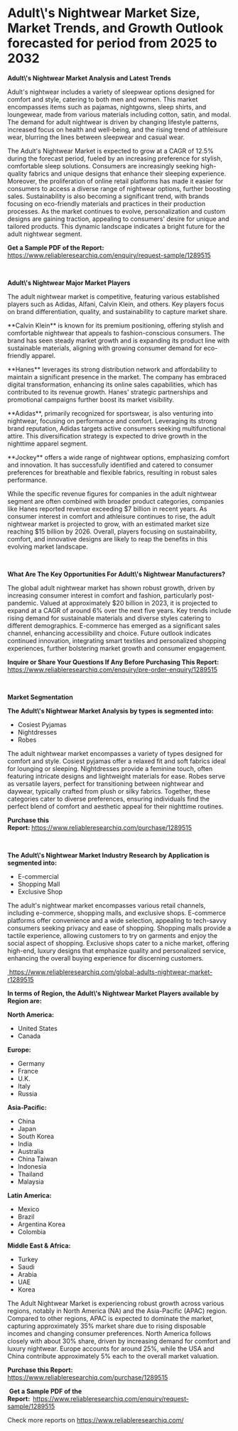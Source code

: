 <p><h1>Adult\'s Nightwear Market Size, Market Trends, and Growth Outlook forecasted for period from 2025 to 2032</h1></p><p><strong>Adult\'s Nightwear Market Analysis and Latest Trends</strong></p>
<p><p>Adult's nightwear includes a variety of sleepwear options designed for comfort and style, catering to both men and women. This market encompasses items such as pajamas, nightgowns, sleep shirts, and loungewear, made from various materials including cotton, satin, and modal. The demand for adult nightwear is driven by changing lifestyle patterns, increased focus on health and well-being, and the rising trend of athleisure wear, blurring the lines between sleepwear and casual wear.</p><p>The Adult's Nightwear Market is expected to grow at a CAGR of 12.5% during the forecast period, fueled by an increasing preference for stylish, comfortable sleep solutions. Consumers are increasingly seeking high-quality fabrics and unique designs that enhance their sleeping experience. Moreover, the proliferation of online retail platforms has made it easier for consumers to access a diverse range of nightwear options, further boosting sales. Sustainability is also becoming a significant trend, with brands focusing on eco-friendly materials and practices in their production processes. As the market continues to evolve, personalization and custom designs are gaining traction, appealing to consumers' desire for unique and tailored products. This dynamic landscape indicates a bright future for the adult nightwear segment.</p></p>
<p><strong>Get a Sample PDF of the Report:&nbsp;</strong> <a href="https://www.reliableresearchiq.com/enquiry/request-sample/1289515?utm_campaign=1137&utm_medium=2&utm_source=Github&utm_content=ia&utm_term=16012025&utm_id=adults-nightwear">https://www.reliableresearchiq.com/enquiry/request-sample/1289515</a></p>
<p>&nbsp;</p>
<p><strong>Adult\'s Nightwear Major Market Players</strong></p>
<p><p>The adult nightwear market is competitive, featuring various established players such as Adidas, Alfani, Calvin Klein, and others. Key players focus on brand differentiation, quality, and sustainability to capture market share.</p><p>**Calvin Klein** is known for its premium positioning, offering stylish and comfortable nightwear that appeals to fashion-conscious consumers. The brand has seen steady market growth and is expanding its product line with sustainable materials, aligning with growing consumer demand for eco-friendly apparel. </p><p>**Hanes** leverages its strong distribution network and affordability to maintain a significant presence in the market. The company has embraced digital transformation, enhancing its online sales capabilities, which has contributed to its revenue growth. Hanes' strategic partnerships and promotional campaigns further boost its market visibility.</p><p>**Adidas**, primarily recognized for sportswear, is also venturing into nightwear, focusing on performance and comfort. Leveraging its strong brand reputation, Adidas targets active consumers seeking multifunctional attire. This diversification strategy is expected to drive growth in the nighttime apparel segment.</p><p>**Jockey** offers a wide range of nightwear options, emphasizing comfort and innovation. It has successfully identified and catered to consumer preferences for breathable and flexible fabrics, resulting in robust sales performance.</p><p>While the specific revenue figures for companies in the adult nightwear segment are often combined with broader product categories, companies like Hanes reported revenue exceeding $7 billion in recent years. As consumer interest in comfort and athleisure continues to rise, the adult nightwear market is projected to grow, with an estimated market size reaching $15 billion by 2026. Overall, players focusing on sustainability, comfort, and innovative designs are likely to reap the benefits in this evolving market landscape.</p></p>
<p>&nbsp;</p>
<p><strong>What Are The Key Opportunities For Adult\'s Nightwear Manufacturers?</strong></p>
<p><p>The global adult nightwear market has shown robust growth, driven by increasing consumer interest in comfort and fashion, particularly post-pandemic. Valued at approximately $20 billion in 2023, it is projected to expand at a CAGR of around 6% over the next five years. Key trends include rising demand for sustainable materials and diverse styles catering to different demographics. E-commerce has emerged as a significant sales channel, enhancing accessibility and choice. Future outlook indicates continued innovation, integrating smart textiles and personalized shopping experiences, further bolstering market growth and consumer engagement.</p></p>
<p><strong>Inquire or Share Your Questions If Any Before Purchasing This Report:</strong> <a href="https://www.reliableresearchiq.com/enquiry/pre-order-enquiry/1289515?utm_campaign=1137&utm_medium=2&utm_source=Github&utm_content=ia&utm_term=16012025&utm_id=adults-nightwear">https://www.reliableresearchiq.com/enquiry/pre-order-enquiry/1289515</a></p>
<p>&nbsp;</p>
<p><strong>Market Segmentation</strong></p>
<p><strong>The Adult\'s Nightwear Market Analysis by types is segmented into:</strong></p>
<p><ul><li>Cosiest Pyjamas</li><li>Nightdresses</li><li>Robes</li></ul></p>
<p><p>The adult nightwear market encompasses a variety of types designed for comfort and style. Cosiest pyjamas offer a relaxed fit and soft fabrics ideal for lounging or sleeping. Nightdresses provide a feminine touch, often featuring intricate designs and lightweight materials for ease. Robes serve as versatile layers, perfect for transitioning between nightwear and daywear, typically crafted from plush or silky fabrics. Together, these categories cater to diverse preferences, ensuring individuals find the perfect blend of comfort and aesthetic appeal for their nighttime routines.</p></p>
<p><strong>Purchase this Report:&nbsp;</strong><a href="https://www.reliableresearchiq.com/purchase/1289515?utm_campaign=1137&utm_medium=2&utm_source=Github&utm_content=ia&utm_term=16012025&utm_id=adults-nightwear">https://www.reliableresearchiq.com/purchase/1289515</a></p>
<p>&nbsp;</p>
<p><strong>The Adult\'s Nightwear Market Industry Research by Application is segmented into:</strong></p>
<p><ul><li>E-commercial</li><li>Shopping Mall</li><li>Exclusive Shop</li></ul></p>
<p><p>The adult's nightwear market encompasses various retail channels, including e-commerce, shopping malls, and exclusive shops. E-commerce platforms offer convenience and a wide selection, appealing to tech-savvy consumers seeking privacy and ease of shopping. Shopping malls provide a tactile experience, allowing customers to try on garments and enjoy the social aspect of shopping. Exclusive shops cater to a niche market, offering high-end, luxury designs that emphasize quality and personalized service, enhancing the overall buying experience for discerning customers.</p></p>
<p><a href="https://www.reliableresearchiq.com/global-adults-nightwear-market-r1289515?utm_campaign=1137&utm_medium=2&utm_source=Github&utm_content=ia&utm_term=16012025&utm_id=adults-nightwear">&nbsp;https://www.reliableresearchiq.com/global-adults-nightwear-market-r1289515</a></p>
<p><strong>In terms of Region, the Adult\'s Nightwear Market Players available by Region are:</strong></p>
<p>
    <p> <strong> North America: </strong>
        <ul>
            <li>United States</li>
            <li>Canada</li>
        </ul>
        </p> 
    <p> <strong> Europe: </strong>
        <ul>
            <li>Germany</li>
            <li>France</li>
            <li>U.K.</li>
            <li>Italy</li>
            <li>Russia</li>
        </ul>
        </p> 
    <p> <strong> Asia-Pacific: </strong>
        <ul>
            <li>China</li>
            <li>Japan</li>
            <li>South Korea</li>
            <li>India</li>
            <li>Australia</li>
            <li>China Taiwan</li>
            <li>Indonesia</li>
            <li>Thailand</li>
            <li>Malaysia</li>
        </ul>
        </p> 
    <p> <strong> Latin America: </strong>
        <ul>
            <li>Mexico</li>
            <li>Brazil</li>
            <li>Argentina Korea</li>
            <li>Colombia</li>
        </ul>
        </p> 
    <p> <strong> Middle East & Africa: </strong>
        <ul>
            <li>Turkey</li>
            <li>Saudi</li>
            <li>Arabia</li>
            <li>UAE</li>
            <li>Korea</li>
        </ul>
    </p>
    </p>
<p><p>The Adult Nightwear Market is experiencing robust growth across various regions, notably in North America (NA) and the Asia-Pacific (APAC) region. Compared to other regions, APAC is expected to dominate the market, capturing approximately 35% market share due to rising disposable incomes and changing consumer preferences. North America follows closely with about 30% share, driven by increasing demand for comfort and luxury nightwear. Europe accounts for around 25%, while the USA and China contribute approximately 5% each to the overall market valuation.</p></p>
<p><strong>Purchase this Report: </strong><a href="https://www.reliableresearchiq.com/purchase/1289515?utm_campaign=1137&utm_medium=2&utm_source=Github&utm_content=ia&utm_term=16012025&utm_id=adults-nightwear">https://www.reliableresearchiq.com/purchase/1289515</a></p>
<p>&nbsp;<strong>Get a Sample PDF of the Report:&nbsp;&nbsp;</strong><a href="https://www.reliableresearchiq.com/enquiry/request-sample/1289515?utm_campaign=1137&utm_medium=2&utm_source=Github&utm_content=ia&utm_term=16012025&utm_id=adults-nightwear">https://www.reliableresearchiq.com/enquiry/request-sample/1289515</a></p>
<p><strong></strong></p>
<p>Check more reports on <a href="https://www.reliableresearchiq.com/?utm_campaign=1137&utm_medium=2&utm_source=Github&utm_content=ia&utm_term=16012025&utm_id=adults-nightwear">https://www.reliableresearchiq.com/</a></p>